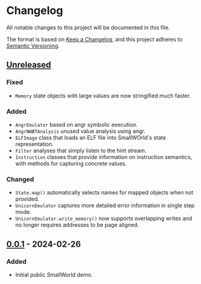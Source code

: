 # Changelog

All notable changes to this project will be documented in this file.

The format is based on [Keep a Changelog](https://keepachangelog.com/en/1.1.0/),
and this project adheres to [Semantic Versioning](https://semver.org/spec/v2.0.0.html).

## [Unreleased]

### Fixed
- `Memory` state objects with large values are now stringified much faster.

### Added
- `AngrEmulator` based on angr symbolic execution.
- `AngrNWBTAnalysis` unused value analysis using angr.
- `ELFImage` class that loads an ELF file into SmallWOrld's state
  representation.
- `Filter` analyses that simply listen to the hint stream.
- `Instruction` classes that provide information on instruction semantics, with
  methods for capturing concrete values.

### Changed
- `State.map()` automatically selects names for mapped objects when not
  provided.
- `UnicornEmulator` captures more detailed error information in single step
  mode.
- `UnicornEmulator.write_memory()` now supports overlapping writes and no
  longer requires addresses to be page aligned.

## [0.0.1] - 2024-02-26

### Added
- Initial public SmallWorld demo.

[unreleased]: https://github.com/smallworld-re/smallworld/compare/v0.0.1...HEAD
[0.0.1]: https://github.com/smallworld-re/smallworld/releases/tag/v0.0.1
